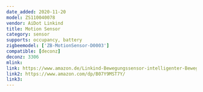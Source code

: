 ```yaml
---
date_added: 2020-11-20
model: ZS110040078
vendor: AiDot Linkind
title: Motion Sensor
category: sensor
supports: occupancy, battery
zigbeemodel: ['ZB-MotionSensor-D0003']
compatible: [deconz]
deconz: 3306
mlink:
link: https://www.amazon.de/Linkind-Bewegungssensor-intelligenter-Bewegungsmelder-Tageslichtsensor/dp/B07YFCHYYK/
link2: https://www.amazon.com/dp/B07Y9MST7Y/
link3: 
---
```

